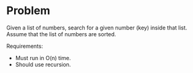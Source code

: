 # Problem

Given a list of numbers, search for a given number (key) inside that list. Assume that the list of numbers are sorted.

Requirements:

* Must run in O(n) time.
* Should use recursion.
